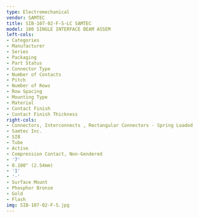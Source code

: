 ```yaml
---
type: Electromechanical
vendor: SAMTEC
title: SIB-107-02-F-S-LC SAMTEC
model: 100 SINGLE INTERFACE BEAM ASSEM
left-cols:
- Categories
- Manufacturer
- Series
- Packaging 
- Part Status
- Connector Type
- Number of Contacts
- Pitch
- Number of Rows
- Row Spacing
- Mounting Type
- Material
- Contact Finish
- Contact Finish Thickness
right-cols:
- Connectors, Interconnects , Rectangular Connectors - Spring Loaded
- Samtec Inc.
- SIB
- Tube 
- Active
- Compression Contact, Non-Gendered
- '7'
- 0.100" (2.54mm)
- '1'
- '-'
- Surface Mount
- Phosphor Bronze
- Gold
- Flash
img: SIB-107-02-F-S.jpg
---
```

